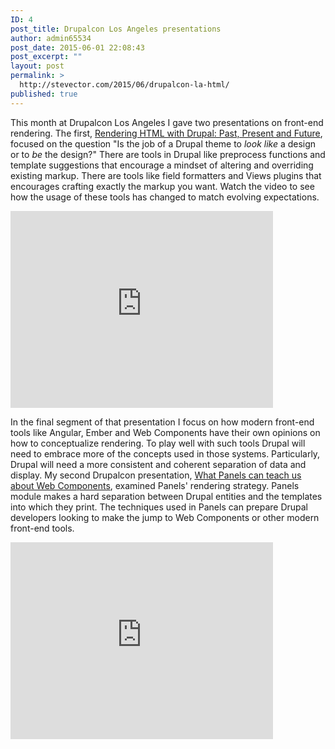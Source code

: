 ```yaml
---
ID: 4
post_title: Drupalcon Los Angeles presentations
author: admin65534
post_date: 2015-06-01 22:08:43
post_excerpt: ""
layout: post
permalink: >
  http://stevector.com/2015/06/drupalcon-la-html/
published: true
---
```

This month at Drupalcon Los Angeles I gave two presentations on front-end rendering. The first, <a href="https://events.drupal.org/losangeles2015/sessions/rendering-html-drupal-past-present-and-future">Rendering HTML with Drupal: Past, Present and Future</a>, focused on the question "Is the job of a Drupal theme to <em>look like</em> a design or to <em>be</em> the design?" There are tools in Drupal like preprocess functions and template suggestions that encourage a mindset of altering and overriding existing markup. There are tools like field formatters and Views plugins that encourages crafting exactly the markup you want. Watch the video to see how the usage of these tools has changed to match evolving expectations.

<iframe src="https://www.youtube.com/embed/0SGHtifduPY" width="420" height="315" frameborder="0" allowfullscreen="allowfullscreen"></iframe>

In the final segment of that presentation I focus on how modern front-end tools like Angular, Ember and Web Components have their own opinions on how to conceptualize rendering. To play well with such tools Drupal will need to embrace more of the concepts used in those systems.
Particularly, Drupal will need a more consistent and coherent separation of data and display. My second Drupalcon presentation, <a href="https://events.drupal.org/losangeles2015/sessions/what-panels-can-teach-us-about-web-components">What Panels can teach us about Web Components</a>, examined Panels' rendering strategy. Panels module makes a hard separation between Drupal entities and the templates into which they print. The techniques used in Panels can prepare Drupal developers looking to make the jump to Web Components or other modern front-end tools.

<iframe src="https://www.youtube.com/embed/oAEqAOuzeHQ" width="420" height="315" frameborder="0" allowfullscreen="allowfullscreen"></iframe>